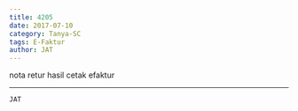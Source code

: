 ```yaml
---
title: 4205
date: 2017-07-10
category: Tanya-SC
tags: E-Faktur
author: JAT
---
```


nota retur hasil cetak efaktur

---



`JAT`
